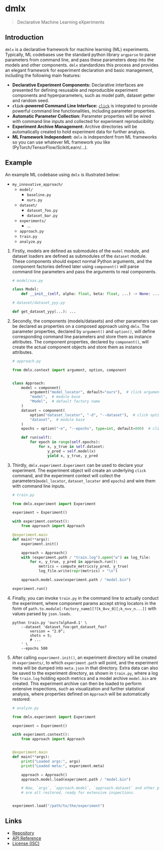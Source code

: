 # dmlx

> Declarative Machine Learning eXperiments

## Introduction

`dmlx` is a declarative framework for machine learning (ML) experiments.
Typically, ML codebases use the standard python library `argparse` to parse
parameters from command line, and pass these parameters deep into the models and
other components. `dmlx` standardizes this process and provides an elegant
framework for experiment declaration and basic management, including the
following main features:

- **Declarative Experiment Components:** Declarative interfaces are presented
    for defining resusable and reproducible experiment components and
    hyperparameters, such as model path, dataset getter and random seed.
- **`click`-powered Command Line Interface:**
    [`click`](https://click.palletsprojects.com/) is integrated to provide
    powerful command line functionalities, including parameter properties.
- **Automatic Parameter Collection:** Parameter properties will be wired with
    command line inputs and collected for experiment reproducibility.
- **Experiment Archive Management:** Archive directories will be automatically
    created to hold experiment data for further analysis.
- **ML Framework Independent:** `dmlx` is independent from ML frameworks so you
    can use whatever ML framework you like (PyTorch/TensorFlow/ScikitLearn/...).

## Example

An example ML codebase using `dmlx` is illustrated below:

- `my_innovative_approach/`
    - `model/`
        - `baseline.py`
        - `ours.py`
    - `dataset/`
        - `dataset_foo.py`
        - `dataset_bar.py`
    - `experiments/`
        - ...
    - `approach.py`
    - `train.py`
    - `analyze.py`

1. Firstly, models are defined as submodules of the `model` module, and dataset
    loaders are defined as submodules of the `dataset` module. These components
    should expect normal Python arguments, and the component factories defined
    later using `component()` will parse command line parameters and pass the
    arguments to real components.

    ```python
    # model/xxx.py

    class Model:
        def __init__(self, alpha: float, beta: float, ...) -> None: ...
    ```

    ``` python
    # dataset/dataset_yyy.py

    def get_dataset_yyy(...): ...
    ```

2. Secondly, the components (models/datasets) and other parameters can be
    declared as properties on a composed approach using `dmlx`. The parameter
    properties, declared by `argument()` and `option()`, will define
    corresponding command line parameters and store them as instance attributes.
    The component properties, declared by `component()`, will create the actual
    component objects and store them as instance attributes.

    ```python
    # approach.py

    from dmlx.context import argument, option, component


    class Approach:
        model = component(
            argument("model_locator", default="ours"),  # click argument
            "model",  # module base
            "Model",  # default factory name
        )
        dataset = component(
            option("dataset_locator", "-d", "--dataset"),  # click option
            "dataset",  # module base
        )
        epochs = option("-e", "--epochs", type=int, default=800)  # click option

        def run(self):
            for epoch in range(self.epochs):
                for x, y_true in self.dataset:
                    y_pred = self.model(x)
                    yield x, y_true, y_pred
    ```

3. Thirdly, `dmlx.experiment.Experiment` can be used to declare your experiment.
    The experiment object will create an underlying `click` command, and the
    experiment context will collect the parameters(`model_locator`,
    `dataset_locater` and `epochs`) and wire them with command line inputs.

    ```python
    # train.py

    from dmlx.experiment import Experiment

    experiment = Experiment()

    with experiment.context():
        from approach import Approach

    @experiment.main
    def main(**args):
        experiment.init()

        approach = Approach()
        with (experiment.path / "train.log").open("w") as log_file:
            for x, y_true, y_pred in approach.run():
                metrics = compute_metrics(y_pred, y_true)
                log_file.write(repr(metrics) + "\n")

        approach.model.save(experiment.path / "model.bin")

    experiment.run()
    ```

4. Finally, you can invoke `train.py` in the command line to actually conduct
    the experiment, where component params accept string locators in the form
    of `path.to.module[:factory_name][?[k_0=v_0][;k_n=v_n...]]` with values
    parsed by `json.loads`.

    ```shell
    python train.py 'ours?alpha=0.1' \
        --dataset 'dataset_foo:get_dataset_foo?
            version = "2.0";
            shots = 5;
            # ...
        ' \
        --epochs 500
    ```

5. After calling `experiment.init()`, an experiment directory will be created in
    `experiments/`, to which `experiment.path` will point, and the experiment
    meta will be dumped into `meta.json` in that directory. Extra data can also
    be saved to the experiment directory, as shown in `train.py`, where a log
    file `train.log` holding epoch metrics and a model archive `model.bin` are
    created. This experiment archive can then be loaded to perform extensive
    inspections, such as visualization and further statistical analysis, where
    properties defined on `Approach` will be automatically restored:

    ```python
    # analyze.py

    from dmlx.experiment import Experiment

    experiment = Experiment()

    with experiment.context():
        from approach import Approach


    @experiment.main
    def main(**args):
        print("Loaded args:", args)
        print("Loaded meta:", experiment.meta)

        approach = Approach()
        approach.model.load(experiment.path / "model.bin")

        # Now, `args`, `approach.model`, `approach.dataset` and other properties
        # are all restored, ready for extensive inspections.


    experiment.load("/path/to/the/experiment")
    ```

## Links

- [Repository](https://github.com/huang2002/dmlx)
- [API Reference](https://github.com/huang2002/dmlx/wiki)
- [License (ISC)](https://github.com/huang2002/dmlx/blob/main/LICENSE)
